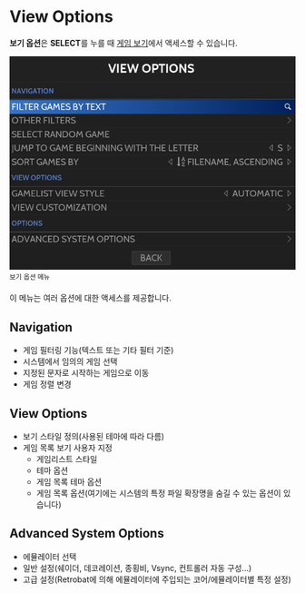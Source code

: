 # View Options

**보기 옵션**은 **SELECT**를 누를 때 [게임 보기](https://wiki.retrobat.org/navigation/system-view-and-game-view#game-view)에서 액세스할 수 있습니다.

![](01.png)  
<sup>보기 옵션 메뉴</sup>


이 메뉴는 여러 옵션에 대한 액세스를 제공합니다.


## Navigation

- 게임 필터링 기능(텍스트 또는 기타 필터 기준)
- 시스템에서 임의의 게임 선택
- 지정된 문자로 시작하는 게임으로 이동
- 게임 정렬 변경


## View Options

- 보기 스타일 정의(사용된 테마에 따라 다름)
- 게임 목록 보기 사용자 지정
  - 게임리스트 스타일
  - 테마 옵션
  - 게임 목록 테마 옵션
  - 게임 목록 옵션(여기에는 시스템의 특정 파일 확장명을 숨길 수 있는 옵션이 있습니다)


## Advanced System Options

- 에뮬레이터 선택
- 일반 설정(쉐이더, 데코레이션, 종횡비, Vsync, 컨트롤러 자동 구성...)
- 고급 설정(Retrobat에 의해 에뮬레이터에 주입되는 코어/에뮬레이터별 특정 설정)